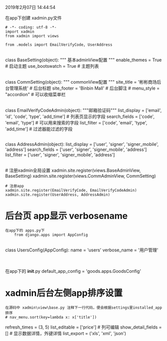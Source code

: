 2019年2月07日 14:44:54

在app下创建 xadmin.py文件

	# -*- coding: utf-8 -*-
	import xadmin
	from xadmin import views
	
	from .models import EmailVerifyCode, UserAddress


​	
	class BaseSetting(object):
	    """ 基本adminView配置 """
	    enable_themes = True  # 启动主题
	    use_bootswatch = True  # 主题列表


​	
	class CommSetting(object):
	    """ commonView配置 """
	    site_title = '彬彬商场后台管理系统'  # 后台标题
	    site_footer = 'Binbin Mall'  # 后台脚注
	    # menu_style = "accordion"  # 可以收缩菜单栏


​	
	class EmailVerifyCodeAdmin(object):
	    """邮箱验证码"""
	    list_display = ['email', 'id', 'code', 'type', 'add_time']  # 列表页显示的字段
	    search_fields = ['code', 'email', 'type']  # 可以用来搜索的字段
	    list_filter = ['code', 'email', 'type', 'add_time']  # 过滤器能过滤的字段


​	
	class AddressAdmin(object):
	    list_display = ['user', 'signer', 'signer_mobile', 'address']
	    search_fields = ['user', 'signer', 'signer_mobile', 'address']
	    list_filter = ['user', 'signer', 'signer_mobile', 'address']


​	
	# 注册xadmin全局设置
	xadmin.site.register(views.BaseAdminView, BaseSetting)
	xadmin.site.register(views.CommAdminView, CommSetting)
	
	# 注册app
	xadmin.site.register(EmailVerifyCode, EmailVerifyCodeAdmin)
	xadmin.site.register(UserAddress, AddressAdmin)


# 后台页 app显示 verbosename
	在app下的 apps.py下
		from django.apps import AppConfig


​		
		class UsersConfig(AppConfig):
		    name = 'users'
		    verbose_name = '用户管理'


​	
​	
	在app下的 __init__.py
		default_app_config = 'goods.apps.GoodsConfig'


# xadmin后台左侧app排序设置
	在源码中 xadmin\view\base.py 注释下一行代码，便会根据settings里installed_app排序	
	# nav_menu.sort(key=lambda x: x['title'])



refresh_times = (3, 5)
list_editable = ['price']  # 列可编辑
show_detail_fields = [] # 显示数据详情，外键详情
list_export = ('xls', 'xml', 'json')

